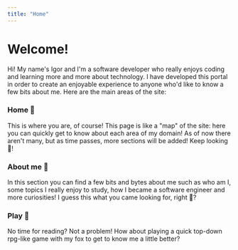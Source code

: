 ```yaml
---
title: "Home"
---
```


# Welcome!

Hi! My name's Igor and I'm a software developer who really enjoys coding and learning more and more about technology. I have developed this portal in order to create an enjoyable experience to anyone who'd like to know a few bits about me. Here are the main areas of the site:

### Home 👋

This is where you are, of course! This page is like a "map" of the site: here you can quickly get to know about each area of my domain! As of now
there aren't many, but as time passes, more sections will be added! Keep looking 👀!

### About me 🧐

In this section you can find a few bits and bytes about me such as who am I, some topics I really enjoy to study, how I became a software engineer and more curiosities! I guess this what you came looking for, right 🤣?

### Play 🦊

No time for reading? Not a problem! How about playing a quick top-down rpg-like game with my fox to get to know me a little better?
